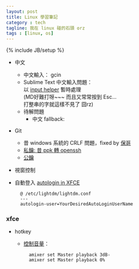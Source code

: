 ```yaml
---
layout: post
title: Linux 學習筆記
category : tech
tagline: 我在 linux 碰的石頭 orz
tags : [linux, os]
---
```

{% include JB/setup %}

+ 中文
    + 中文輸入： gcin
    + Sublime Text 中文輸入問題：  
        以 [input helper](https://github.com/xgenvn/InputHelper) 暫時處理  
        (MD好難打呀~~~  而且又常常按到 Esc...  
        打整串的字就這樣不見了 囧rz)
    + 待解問題
        + 中文 fallback:

+ Git
    + 昔 windows 系統的 CRLF 問題，fixed by [保哥](http://blog.miniasp.com/post/2013/09/15/Git-for-Windows-Line-Ending-Conversion-Notes.aspx)
    + [私鑰: 昔 ppk 轉 openssh](http://pobing.iteye.com/blog/1520151)
    + [公鑰](https://help.github.com/articles/error-permission-denied-publickey)

+ 視窗控制

+ 自動登入 [autologin in XFCE](http://superuser.com/questions/356316/how-do-i-disable-the-login-screen-on-xfce)

        @ /etc/lightdm/lightdm.conf
        ---
        autologin-user=YourDesiredAutoLoginUserName

### xfce

+ hotkey
    + [控制音量](http://ubuntuforums.org/archive/index.php/t-1150976.html)：

            amixer set Master playback 3dB-
            amixer set Master playback 0%
